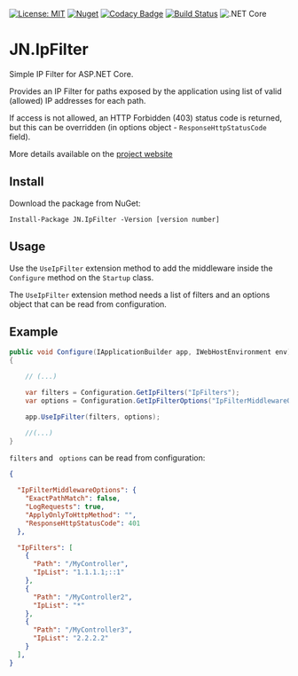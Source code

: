[![License: MIT](https://img.shields.io/badge/License-MIT-yellow.svg)](https://opensource.org/licenses/MIT) [![Nuget](https://img.shields.io/nuget/v/JN.IpFilter)](https://www.nuget.org/packages/JN.IpFilter/) [![Codacy Badge](https://api.codacy.com/project/badge/Grade/b930f5f068e046e39713f5fe1ea87d4a)](https://app.codacy.com/manual/jlnovais/JN.IpFilter?utm_source=github.com&utm_medium=referral&utm_content=jlnovais/JN.IpFilter&utm_campaign=Badge_Grade_Dashboard) [![Build Status](https://travis-ci.org/jlnovais/JN.IpFilter.svg?branch=master)](https://travis-ci.org/jlnovais/JN.IpFilter)  ![.NET Core](https://github.com/jlnovais/JN.IpFilter/workflows/.NET%20Core/badge.svg)

# JN.IpFilter
Simple IP Filter for ASP.NET Core.

Provides an IP Filter for paths exposed by the application using list of valid (allowed) IP addresses for each path.

If access is not allowed, an HTTP Forbidden (403) status code is returned, but this can be overridden (in options object - `ResponseHttpStatusCode` field).

More details available on the [project website](https://jn-ipfilter.josenovais.com/)

## Install
Download the package from NuGet:

`Install-Package JN.IpFilter -Version [version number]`

## Usage

Use the `UseIpFilter` extension method to add the middleware inside the `Configure` method on the `Startup` class.

The `UseIpFilter` extension method needs a list of filters and an options object that can be read from configuration.

## Example

```csharp
public void Configure(IApplicationBuilder app, IWebHostEnvironment env)
{

    // (...)

    var filters = Configuration.GetIpFilters("IpFilters");
    var options = Configuration.GetIpFilterOptions("IpFilterMiddlewareOptions");

    app.UseIpFilter(filters, options);

    //(...)
}
```

`filters` and ` options` can be read from configuration:

```json
{

  "IpFilterMiddlewareOptions": {
    "ExactPathMatch": false,
    "LogRequests": true,
    "ApplyOnlyToHttpMethod": "", 
    "ResponseHttpStatusCode": 401
  },

  "IpFilters": [
    {
      "Path": "/MyController",
      "IpList": "1.1.1.1;::1"
    },
    {
      "Path": "/MyController2",
      "IpList": "*"
    },
    {
      "Path": "/MyController3",
      "IpList": "2.2.2.2"
    }
  ],
}
```
